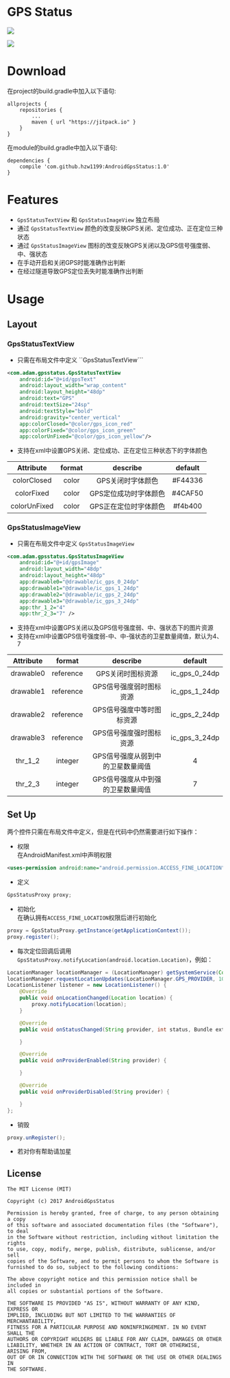 # GPS Status
[![](https://jitpack.io/v/hzw1199/AndroidGpsStatus.svg)](https://jitpack.io/#hzw1199/AndroidGpsStatus)

![](/media/anglerM4B30Xwuzongheng04042017015425.gif)

# Download
在project的build.gradle中加入以下语句:  

```
allprojects {
    repositories {
        ...
        maven { url "https://jitpack.io" }
    }
}
```

在module的build.gradle中加入以下语句:  

```
dependencies {
    compile 'com.github.hzw1199:AndroidGpsStatus:1.0'
}
```
# Features

* ```GpsStatusTextView``` 和 ```GpsStatusImageView``` 独立布局
* 通过 ```GpsStatusTextView``` 颜色的改变反映GPS关闭、定位成功、正在定位三种状态
* 通过 ```GpsStatusImageView``` 图标的改变反映GPS关闭以及GPS信号强度弱、中、强状态
* 在手动开启和关闭GPS时能准确作出判断
* 在经过隧道导致GPS定位丢失时能准确作出判断

# Usage

## Layout

### GpsStatusTextView

* 只需在布局文件中定义 ``GpsStatusTextView```  

```xml
<com.adam.gpsstatus.GpsStatusTextView
    android:id="@+id/gpsText"
    android:layout_width="wrap_content"
    android:layout_height="48dp"
    android:text="GPS"
    android:textSize="24sp"
    android:textStyle="bold"
    android:gravity="center_vertical"
    app:colorClosed="@color/gps_icon_red"
    app:colorFixed="@color/gps_icon_green"
    app:colorUnFixed="@color/gps_icon_yellow"/>
```
* 支持在xml中设置GPS关闭、定位成功、正在定位三种状态下的字体颜色  

| Attribute      | format        | describe  | default |
| :---------: | :-------------: |:-------------:|:-------------:|
| colorClosed|color|GPS关闭时字体颜色|#F44336|
| colorFixed |color|GPS定位成功时字体颜色|#4CAF50|
| colorUnFixed |color|GPS正在定位时字体颜色|#f4b400|

### GpsStatusImageView

* 只需在布局文件中定义 ```GpsStatusImageView```  

```xml
<com.adam.gpsstatus.GpsStatusImageView
    android:id="@+id/gpsImage"
    android:layout_width="48dp"
    android:layout_height="48dp"
    app:drawable0="@drawable/ic_gps_0_24dp"
    app:drawable1="@drawable/ic_gps_1_24dp"
    app:drawable2="@drawable/ic_gps_2_24dp"
    app:drawable3="@drawable/ic_gps_3_24dp"
    app:thr_1_2="4"
    app:thr_2_3="7" />
```
* 支持在xml中设置GPS关闭以及GPS信号强度弱、中、强状态下的图片资源  
* 支持在xml中设置GPS信号强度弱-中、中-强状态的卫星数量阈值，默认为4、7  

| Attribute      | format        | describe  | default |
| :---------: | :-------------: |:-------------:|:-------------:|
| drawable0 | reference |GPS关闭时图标资源| ic_gps_0_24dp|
| drawable1 | reference |GPS信号强度弱时图标资源| ic_gps_1_24dp|
| drawable2 | reference |GPS信号强度中等时图标资源| ic_gps_2_24dp|
| drawable3 | reference |GPS信号强度强时图标资源| ic_gps_3_24dp|
| thr_1_2 | integer |GPS信号强度从弱到中的卫星数量阈值|4|
| thr_2_3 | integer |GPS信号强度从中到强的卫星数量阈值|7|

## Set Up
两个控件只需在布局文件中定义，但是在代码中仍然需要进行如下操作：

* 权限  
在AndroidManifest.xml中声明权限  

```xml
<uses-permission android:name="android.permission.ACCESS_FINE_LOCATION" />
```

* 定义  

```java
GpsStatusProxy proxy;
```

* 初始化  
在确认拥有```ACCESS_FINE_LOCATION```权限后进行初始化

```java
proxy = GpsStatusProxy.getInstance(getApplicationContext());
proxy.register();
```

* 每次定位回调后调用```GpsStatusProxy.notifyLocation(android.location.Location)```，例如：  

```java
LocationManager locationManager = (LocationManager) getSystemService(Context.LOCATION_SERVICE);
locationManager.requestLocationUpdates(LocationManager.GPS_PROVIDER, 1000, 1, listener);
LocationListener listener = new LocationListener() {
    @Override
    public void onLocationChanged(Location location) {
        proxy.notifyLocation(location);
    }

    @Override
    public void onStatusChanged(String provider, int status, Bundle extras) {

    }

    @Override
    public void onProviderEnabled(String provider) {

    }

    @Override
    public void onProviderDisabled(String provider) {

    }
};
```

* 销毁  
  
```java
proxy.unRegister();
```



* 若对你有帮助请加星  

## License

```
The MIT License (MIT)

Copyright (c) 2017 AndroidGpsStatus

Permission is hereby granted, free of charge, to any person obtaining a copy
of this software and associated documentation files (the "Software"), to deal
in the Software without restriction, including without limitation the rights
to use, copy, modify, merge, publish, distribute, sublicense, and/or sell
copies of the Software, and to permit persons to whom the Software is
furnished to do so, subject to the following conditions:

The above copyright notice and this permission notice shall be included in
all copies or substantial portions of the Software.

THE SOFTWARE IS PROVIDED "AS IS", WITHOUT WARRANTY OF ANY KIND, EXPRESS OR
IMPLIED, INCLUDING BUT NOT LIMITED TO THE WARRANTIES OF MERCHANTABILITY,
FITNESS FOR A PARTICULAR PURPOSE AND NONINFRINGEMENT. IN NO EVENT SHALL THE
AUTHORS OR COPYRIGHT HOLDERS BE LIABLE FOR ANY CLAIM, DAMAGES OR OTHER
LIABILITY, WHETHER IN AN ACTION OF CONTRACT, TORT OR OTHERWISE, ARISING FROM,
OUT OF OR IN CONNECTION WITH THE SOFTWARE OR THE USE OR OTHER DEALINGS IN
THE SOFTWARE.
```